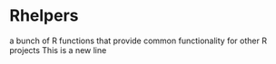 # Rhelpers
a bunch of R functions that provide common functionality for other R projects
This is a new line
